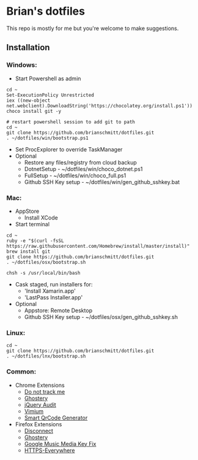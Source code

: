 # Brian's dotfiles

This repo is mostly for me but you're welcome to make suggestions.

## Installation

### Windows:
- Start Powershell as admin

```shell
cd ~
Set-ExecutionPolicy Unrestricted
iex ((new-object net.webclient).DownloadString('https://chocolatey.org/install.ps1'))
choco install git -y

# restart powershell session to add git to path
cd ~
git clone https://github.com/brianschmitt/dotfiles.git
. ~/dotfiles/win/bootstrap.ps1
```
- Set ProcExplorer to override TaskManager
- Optional
    - Restore any files/registry from cloud backup
    - DotnetSetup - ~/dotfiles/win/choco_dotnet.ps1
    - FullSetup - ~/dotfiles/win/choco_full.ps1
    - Github SSH Key setup - ~/dotfiles/win/gen_github_sshkey.bat

### Mac:
- AppStore
  - Install XCode
- Start terminal

```shell
cd ~
ruby -e "$(curl -fsSL https://raw.githubusercontent.com/Homebrew/install/master/install)"
brew install git
git clone https://github.com/brianschmitt/dotfiles.git
. ~/dotfiles/osx/bootstrap.sh

chsh -s /usr/local/bin/bash
```
- Cask staged, run installers for:
	- 'Install Xamarin.app'
	- 'LastPass Installer.app'
- Optional
    - Appstore: Remote Desktop
    - Github SSH Key setup - ~/dotfiles/osx/gen_github_sshkey.sh

### Linux:
```shell
cd ~
git clone https://github.com/brianschmitt/dotfiles.git
. ~/dotfiles/lnx/bootstrap.sh
```

### Common:
- Chrome Extensions
    - [Do not track me](https://chrome.google.com/webstore/detail/donottrackme-online-priva/epanfjkfahimkgomnigadpkobaefekcd)
    - [Ghostery](https://chrome.google.com/webstore/detail/ghostery/mlomiejdfkolichcflejclcbmpeaniij)
    - [jQuery Audit](https://chrome.google.com/webstore/detail/jquery-audit/dhhnpbajdcgdmbbcoakfhmfgmemlncjg)
    - [Vimium](https://chrome.google.com/webstore/detail/vimium/dbepggeogbaibhgnhhndojpepiihcmeb)
    - [Smart QrCode Generator](https://chrome.google.com/webstore/detail/smart-qrcode-generator/nfnbjbobhhoaekejilcmdkfomkndikho)
- Firefox Extensions
    - [Disconnect](https://addons.mozilla.org/en-us/firefox/addon/disconnect)
    - [Ghostery](https://addons.mozilla.org/en-us/firefox/addon/ghostery)
    - [Google Music Media Key Fix](https://addons.mozilla.org/en-us/firefox/addon/google-music-media-key-fix)
    - [HTTPS-Everywhere](https://www.eff.org/https-everywhere)

